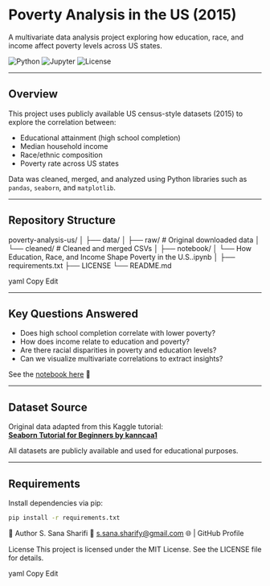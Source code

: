 # Poverty Analysis in the US (2015)  
A multivariate data analysis project exploring how education, race, and income affect poverty levels across US states.

![Python](https://img.shields.io/badge/python-3.9+-blue)
![Jupyter](https://img.shields.io/badge/jupyter-notebook-orange)
![License](https://img.shields.io/badge/license-MIT-green)

---

## Overview

This project uses publicly available US census-style datasets (2015) to explore the correlation between:

- Educational attainment (high school completion)
- Median household income
- Race/ethnic composition
- Poverty rate across US states

Data was cleaned, merged, and analyzed using Python libraries such as `pandas`, `seaborn`, and `matplotlib`.

---

## Repository Structure

poverty-analysis-us/
│
├── data/
│ ├── raw/ # Original downloaded data
│ └── cleaned/ # Cleaned and merged CSVs
│
├── notebook/
│ └── How Education, Race, and Income Shape Poverty in the U.S..ipynb
│
├── requirements.txt
├── LICENSE
└── README.md

yaml
Copy
Edit

---

## Key Questions Answered

- Does high school completion correlate with lower poverty?
- How does income relate to education and poverty?
- Are there racial disparities in poverty and education levels?
- Can we visualize multivariate correlations to extract insights?

See the [notebook here](https://github.com/s-sana-sharifi/poverty-analysis-us/blob/main/How%20Education%2C%20Race%2C%20and%20Income%20Shape%20Poverty%20in%20the%20U.S..ipynb) 📓

---

## Dataset Source

Original data adapted from this Kaggle tutorial:  
**[Seaborn Tutorial for Beginners by kanncaa1](https://www.kaggle.com/code/kanncaa1/seaborn-tutorial-for-beginners)**

All datasets are publicly available and used for educational purposes.

---

## Requirements

Install dependencies via pip:

```bash
pip install -r requirements.txt
```

👤 Author
S. Sana Sharifi
📧 s.sana.sharify@gmail.com
🌐  | GitHub Profile

License
This project is licensed under the MIT License. See the LICENSE file for details.

yaml
Copy
Edit
